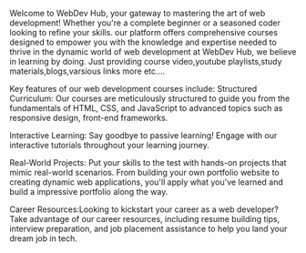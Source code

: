 Welcome to WebDev Hub, your gateway to mastering the art of web development! Whether you're a complete beginner or a seasoned coder looking to refine your skills.
our platform offers comprehensive courses designed to empower you with the knowledge and expertise needed to thrive in the dynamic world of web development at WebDev Hub, we believe in learning by doing.
Just providing course video,youtube playlists,study materials,blogs,varsious links more etc....

Key features of our web development courses include:
Structured Curriculum: Our courses are meticulously structured to guide you from the fundamentals of HTML, CSS, and JavaScript to advanced topics such as responsive design, front-end frameworks.

Interactive Learning: Say goodbye to passive learning! Engage with our interactive tutorials throughout your learning journey.

Real-World Projects: Put your skills to the test with hands-on projects that mimic real-world scenarios. From building your own portfolio website to creating dynamic web applications, you'll apply what you've learned and build a impressive portfolio along the way.

Career Resources:Looking to kickstart your career as a web developer? Take advantage of our career resources, including resume building tips, interview preparation, and job placement assistance to help you land your dream job in tech.
